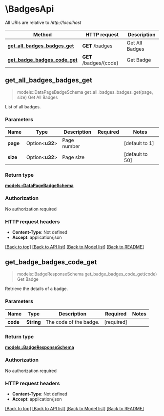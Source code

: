 # \BadgesApi

All URIs are relative to *http://localhost*

Method | HTTP request | Description
------------- | ------------- | -------------
[**get_all_badges_badges_get**](BadgesApi.md#get_all_badges_badges_get) | **GET** /badges | Get All Badges
[**get_badge_badges_code_get**](BadgesApi.md#get_badge_badges_code_get) | **GET** /badges/{code} | Get Badge



## get_all_badges_badges_get

> models::DataPageBadgeSchema get_all_badges_badges_get(page, size)
Get All Badges

List of all badges.

### Parameters


Name | Type | Description  | Required | Notes
------------- | ------------- | ------------- | ------------- | -------------
**page** | Option<**u32**> | Page number |  |[default to 1]
**size** | Option<**u32**> | Page size |  |[default to 50]

### Return type

[**models::DataPageBadgeSchema**](DataPage_BadgeSchema_.md)

### Authorization

No authorization required

### HTTP request headers

- **Content-Type**: Not defined
- **Accept**: application/json

[[Back to top]](#) [[Back to API list]](../README.md#documentation-for-api-endpoints) [[Back to Model list]](../README.md#documentation-for-models) [[Back to README]](../README.md)


## get_badge_badges_code_get

> models::BadgeResponseSchema get_badge_badges_code_get(code)
Get Badge

Retrieve the details of a badge.

### Parameters


Name | Type | Description  | Required | Notes
------------- | ------------- | ------------- | ------------- | -------------
**code** | **String** | The code of the badge. | [required] |

### Return type

[**models::BadgeResponseSchema**](BadgeResponseSchema.md)

### Authorization

No authorization required

### HTTP request headers

- **Content-Type**: Not defined
- **Accept**: application/json

[[Back to top]](#) [[Back to API list]](../README.md#documentation-for-api-endpoints) [[Back to Model list]](../README.md#documentation-for-models) [[Back to README]](../README.md)

